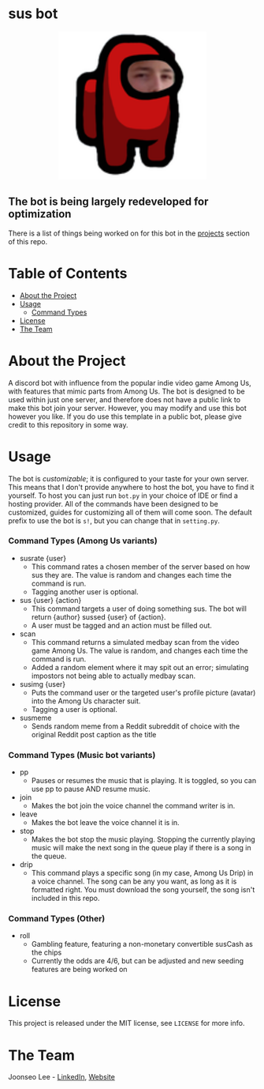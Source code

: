 # sus bot

<p align="center">
<img src="img/susbot.png" alt="susbot logo" height=300>
</p>

## The bot is being largely redeveloped for optimization
There is a list of things being worked on for this bot in the [projects](https://github.com/joonsauce/susbot/projects) section of this repo.

# Table of Contents
- [About the Project](#about-the-project)
- [Usage](#usage)
  - [Command Types](#command-types)
- [License](#license)
- [The Team](#the-team)
# About the Project
A discord bot with influence from the popular indie video game Among Us, with features 
that mimic parts from Among Us. The bot is designed to be used within just one server, 
and therefore does not have a public link to make this bot join your server. However, you may modify 
and use this bot however you like. If you do use this template in a public bot, please give credit to this 
repository in some way. 
# Usage
The bot is *customizable*; it is configured to your taste for your own server. This means that I don't provide anywhere to 
host the bot, you have to find it yourself. To host you can just run `bot.py` in your choice of IDE or find a hosting provider.
All of the commands have been designed to be customized, guides for customizing all of them will come soon. The default prefix 
to use the bot is `s!`, but you can change that in `setting.py`. 
### Command Types (Among Us variants)
- susrate {user}
  - This command rates a chosen member of the server based on how sus they are. The value is random and changes each time the command is run.
  - Tagging another user is optional.
- sus {user} {action}
  - This command targets a user of doing something sus. The bot will return {author} sussed {user} of {action}.
  - A user must be tagged and an action must be filled out.
- scan
  - This command returns a simulated medbay scan from the video game Among Us. The value is random, and changes each time the command is run.
  - Added a random element where it may spit out an error; simulating impostors not being able to actually medbay scan.
- susimg {user}
  - Puts the command user or the targeted user's profile picture (avatar) into the Among Us character suit.
  - Tagging a user is optional.
- susmeme
  - Sends random meme from a Reddit subreddit of choice with the original Reddit post caption as the title
### Command Types (Music bot variants)
- pp
  - Pauses or resumes the music that is playing. It is toggled, so you can use pp to pause AND resume music.
- join
  - Makes the bot join the voice channel the command writer is in.
- leave
  - Makes the bot leave the voice channel it is in.
- stop
  - Makes the bot stop the music playing. Stopping the currently playing music will make the next song in the queue play if there is a song in the queue.
- drip
  - This command plays a specific song (in my case, Among Us Drip) in a voice channel. The song can be any you want, as long as it is formatted right. You must download the song yourself, the song isn't included in this repo.
### Command Types (Other)
- roll
  - Gambling feature, featuring a non-monetary convertible susCash as the chips
  - Currently the odds are 4/6, but can be adjusted and new seeding features are being worked on

# License
This project is released under the MIT license, see `LICENSE` for more info.
# The Team
Joonseo Lee - [LinkedIn](https://www.linkedin.com/joonsauce), [Website](https://joonsauce.me)
